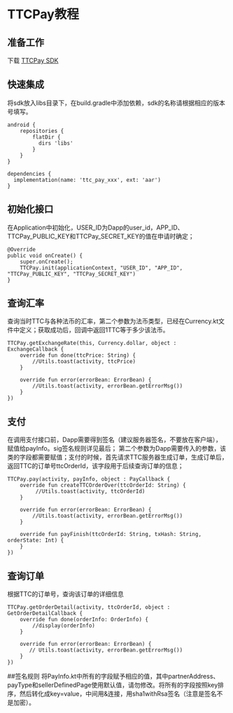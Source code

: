 # TTCPay教程

## 准备工作

下载 [TTCPay SDK](https://github.com/TTCECO/TTCSDK_Android/releases)

## 快速集成
将sdk放入libs目录下，在build.gradle中添加依赖，sdk的名称请根据相应的版本号填写。

```
android {
	repositories {
    	flatDir {
      	  dirs 'libs'
    	}
	}
}

dependencies {
  implementation(name: 'ttc_pay_xxx', ext: 'aar')
}

```
## 初始化接口
在Application中初始化，USER\_ID为Dapp的user_id，APP\_ID、TTCPay\_PUBLIC\_KEY和TTCPay\_SECRET\_KEY的值在申请时确定；

```
@Override
public void onCreate() {
    super.onCreate();
    TTCPay.init(applicationContext, "USER_ID", "APP_ID", "TTCPay_PUBLIC_KEY", "TTCPay_SECRET_KEY")
}
```
## 查询汇率
查询当时TTC与各种法币的汇率，第二个参数为法币类型，已经在Currency.kt文件中定义；获取成功后，回调中返回1TTC等于多少该法币。

```
TTCPay.getExchangeRate(this, Currency.dollar, object : ExchangeCallback {
    override fun done(ttcPrice: String) {
        //Utils.toast(activity, ttcPrice)
    }

    override fun error(errorBean: ErrorBean) {
        //Utils.toast(activity, errorBean.getErrorMsg())
    }
})
```
## 支付
在调用支付接口前，Dapp需要得到签名（建议服务器签名，不要放在客户端），赋值给payInfo。sig签名规则详见最后；
第二个参数为Dapp需要传入的参数，该类的字段都需要赋值；支付的时候，首先请求TTC服务器生成订单，生成订单后，返回TTC的订单号ttcOrderId，该字段用于后续查询订单的信息；

```
TTCPay.pay(activity, payInfo, object : PayCallback {
    override fun createTTCOrderOver(ttcOrderId: String) {
         //Utils.toast(activity, ttcOrderId)
    }

    override fun error(errorBean: ErrorBean) {
        //Utils.toast(activity, errorBean.getErrorMsg())
    }

    override fun payFinish(ttcOrderId: String, txHash: String, orderState: Int) {
    }
})
```
## 查询订单
根据TTC的订单号，查询该订单的详细信息

```
TTCPay.getOrderDetail(activity, ttcOrderId, object : GetOrderDetailCallback {
    override fun done(orderInfo: OrderInfo) {
        //display(orderInfo)
    }

    override fun error(errorBean: ErrorBean) {
       // Utils.toast(activity, errorBean.getErrorMsg())
    }
})
```

##签名规则
将PayInfo.kt中所有的字段赋予相应的值，其中partnerAddress、payType和sellerDefinedPage使用默认值，请勿修改。将所有的字段按照key排序，然后转化成key=value，中间用&连接，用sha1withRsa签名（注意是签名不是加密）。

